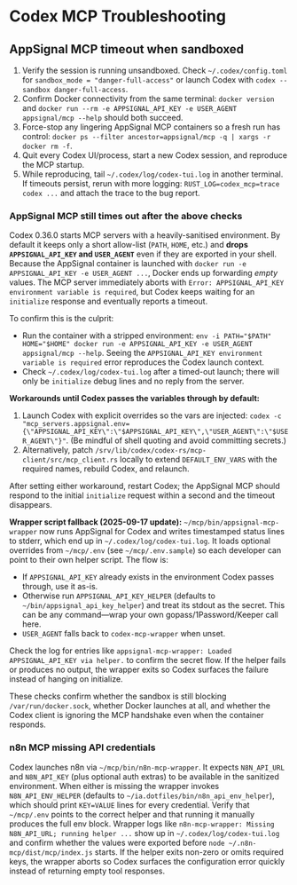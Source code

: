 # Codex MCP Troubleshooting

## AppSignal MCP timeout when sandboxed

1. Verify the session is running unsandboxed. Check `~/.codex/config.toml` for `sandbox_mode = "danger-full-access"` or launch Codex with `codex --sandbox danger-full-access`.
2. Confirm Docker connectivity from the same terminal: `docker version` and `docker run --rm -e APPSIGNAL_API_KEY -e USER_AGENT appsignal/mcp --help` should both succeed.
3. Force-stop any lingering AppSignal MCP containers so a fresh run has control: `docker ps --filter ancestor=appsignal/mcp -q | xargs -r docker rm -f`.
4. Quit every Codex UI/process, start a new Codex session, and reproduce the MCP startup.
5. While reproducing, tail `~/.codex/log/codex-tui.log` in another terminal. If timeouts persist, rerun with more logging: `RUST_LOG=codex_mcp=trace codex ...` and attach the trace to the bug report.

### AppSignal MCP still times out after the above checks

Codex 0.36.0 starts MCP servers with a heavily-sanitised environment. By default it keeps only a short allow-list (`PATH`, `HOME`, etc.) and **drops `APPSIGNAL_API_KEY` and `USER_AGENT`** even if they are exported in your shell. Because the AppSignal container is launched with `docker run -e APPSIGNAL_API_KEY -e USER_AGENT ...`, Docker ends up forwarding *empty* values. The MCP server immediately aborts with `Error: APPSIGNAL_API_KEY environment variable is required`, but Codex keeps waiting for an `initialize` response and eventually reports a timeout.

To confirm this is the culprit:

- Run the container with a stripped environment: `env -i PATH="$PATH" HOME="$HOME" docker run -e APPSIGNAL_API_KEY -e USER_AGENT appsignal/mcp --help`. Seeing the `APPSIGNAL_API_KEY environment variable is required` error reproduces the Codex launch context.
- Check `~/.codex/log/codex-tui.log` after a timed-out launch; there will only be `initialize` debug lines and no reply from the server.

**Workarounds until Codex passes the variables through by default:**

1. Launch Codex with explicit overrides so the vars are injected: `codex -c "mcp_servers.appsignal.env={\"APPSIGNAL_API_KEY\":\"$APPSIGNAL_API_KEY\",\"USER_AGENT\":\"$USER_AGENT\"}"`. (Be mindful of shell quoting and avoid committing secrets.)
2. Alternatively, patch `/srv/lib/codex/codex-rs/mcp-client/src/mcp_client.rs` locally to extend `DEFAULT_ENV_VARS` with the required names, rebuild Codex, and relaunch.

After setting either workaround, restart Codex; the AppSignal MCP should respond to the initial `initialize` request within a second and the timeout disappears.

**Wrapper script fallback (2025-09-17 update):** `~/mcp/bin/appsignal-mcp-wrapper` now runs AppSignal for Codex and writes timestamped status lines to stderr, which end up in `~/.codex/log/codex-tui.log`. It loads optional overrides from `~/mcp/.env` (see `~/mcp/.env.sample`) so each developer can point to their own helper script. The flow is:

- If `APPSIGNAL_API_KEY` already exists in the environment Codex passes through, use it as-is.
- Otherwise run `APPSIGNAL_API_KEY_HELPER` (defaults to `~/bin/appsignal_api_key_helper`) and treat its stdout as the secret. This can be any command—wrap your own gopass/1Password/Keeper call here.
- `USER_AGENT` falls back to `codex-mcp-wrapper` when unset.

Check the log for entries like `appsignal-mcp-wrapper: Loaded APPSIGNAL_API_KEY via helper.` to confirm the secret flow. If the helper fails or produces no output, the wrapper exits so Codex surfaces the failure instead of hanging on initialize.

These checks confirm whether the sandbox is still blocking `/var/run/docker.sock`, whether Docker launches at all, and whether the Codex client is ignoring the MCP handshake even when the container responds.

### n8n MCP missing API credentials

Codex launches n8n via `~/mcp/bin/n8n-mcp-wrapper`. It expects
`N8N_API_URL` and `N8N_API_KEY` (plus optional auth extras) to be available in
the sanitized environment. When either is missing the wrapper invokes
`N8N_API_ENV_HELPER` (defaults to `~/ia.dotfiles/bin/n8n_api_env_helper`), which
should print `KEY=VALUE` lines for every credential. Verify that `~/mcp/.env`
points to the correct helper and that running it manually produces the full
env block. Wrapper logs like `n8n-mcp-wrapper: Missing N8N_API_URL; running
helper ...` show up in `~/.codex/log/codex-tui.log` and confirm whether the
values were exported before `node ~/.n8n-mcp/dist/mcp/index.js` starts. If the
helper exits non-zero or omits required keys, the wrapper aborts so Codex
surfaces the configuration error quickly instead of returning empty tool
responses.
